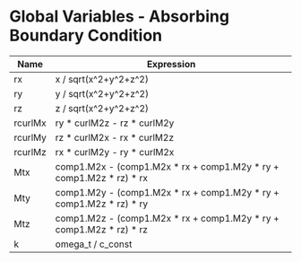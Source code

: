 # Global Variables - Absorbing Boundary Condition

| Name    | Expression                                                   |
| ------- | ------------------------------------------------------------ |
| rx      | x / sqrt(x^2+y^2+z^2)                                        |
| ry      | y / sqrt(x^2+y^2+z^2)                                        |
| rz      | z / sqrt(x^2+y^2+z^2)                                        |
| rcurlMx | ry * curlM2z - rz * curlM2y                                  |
| rcurlMy | rz * curlM2x - rx * curlM2z                                  |
| rcurlMz | rx * curlM2y - ry * curlM2x                                  |
| Mtx     | comp1.M2x - (comp1.M2x * rx + comp1.M2y * ry + comp1.M2z * rz) * rx |
| Mty     | comp1.M2y - (comp1.M2x * rx + comp1.M2y * ry + comp1.M2z * rz) * ry |
| Mtz     | comp1.M2z - (comp1.M2x * rx + comp1.M2y * ry + comp1.M2z * rz) * rz |
| k       | omega_t / c_const                                            |